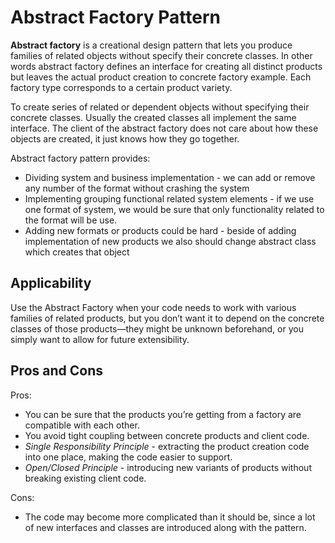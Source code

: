 # Abstract Factory Pattern

**Abstract factory** is a creational design pattern that lets you produce families
of related objects without specify their concrete classes.  In other words 
abstract factory defines an interface for creating all distinct products but 
leaves the actual product creation to concrete factory example. Each factory 
type corresponds to a certain product variety.

To create series of related or dependent objects without specifying their concrete classes. Usually the created classes all implement the same interface. The client of the abstract factory does not care about how these objects are created, it just knows how they go together.

Abstract factory pattern provides: 

- Dividing system and business implementation - we can add or remove any number of 
the format without crashing the system
- Implementing grouping functional related system elements - if we use one format 
of system, we would be sure that only functionality related to the format will be use.
- Adding new formats or products could be hard - beside of adding implementation of new 
products we also should change abstract class which creates that object 

## Applicability

Use the Abstract Factory when your code needs to work with various families of related products, but you don’t want it to depend on the concrete classes of those products—they might be unknown beforehand, or you simply want to allow for future extensibility.

## Pros and Cons

Pros:

- You can be sure that the products you’re getting from a factory are compatible with each other.
- You avoid tight coupling between concrete products and client code.
- *Single Responsibility Principle* - extracting the product creation code into one place, making the code easier to support.
- *Open/Closed Principle* - introducing new variants of products without breaking existing client code.

Cons:

- The code may become more complicated than it should be, since a lot of new interfaces and classes are introduced along with the pattern.